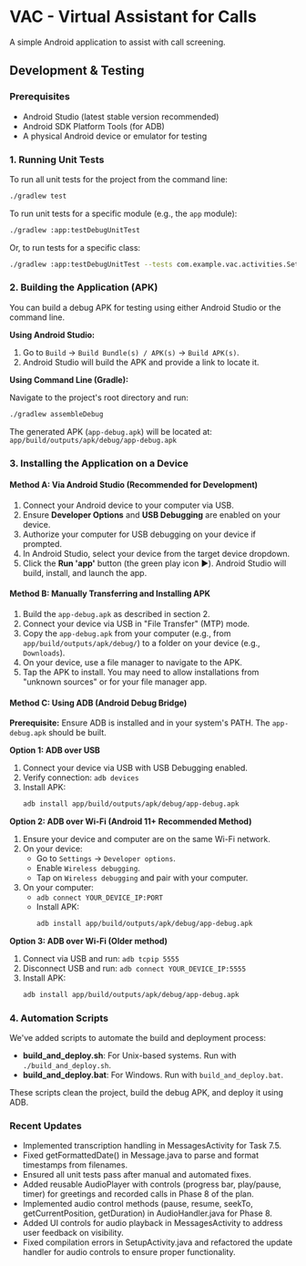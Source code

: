 # VAC - Virtual Assistant for Calls

A simple Android application to assist with call screening.

## Development & Testing

### Prerequisites

*   Android Studio (latest stable version recommended)
*   Android SDK Platform Tools (for ADB)
*   A physical Android device or emulator for testing

### 1. Running Unit Tests

To run all unit tests for the project from the command line:

```bash
./gradlew test
```

To run unit tests for a specific module (e.g., the `app` module):

```bash
./gradlew :app:testDebugUnitTest
```

Or, to run tests for a specific class:

```bash
./gradlew :app:testDebugUnitTest --tests com.example.vac.activities.SetupActivityTest
```

### 2. Building the Application (APK)

You can build a debug APK for testing using either Android Studio or the command line.

**Using Android Studio:**

1.  Go to `Build` -> `Build Bundle(s) / APK(s)` -> `Build APK(s)`.
2.  Android Studio will build the APK and provide a link to locate it.

**Using Command Line (Gradle):**

Navigate to the project's root directory and run:

```bash
./gradlew assembleDebug
```

The generated APK (`app-debug.apk`) will be located at: `app/build/outputs/apk/debug/app-debug.apk`

### 3. Installing the Application on a Device

#### Method A: Via Android Studio (Recommended for Development)

1.  Connect your Android device to your computer via USB.
2.  Ensure **Developer Options** and **USB Debugging** are enabled on your device.
3.  Authorize your computer for USB debugging on your device if prompted.
4.  In Android Studio, select your device from the target device dropdown.
5.  Click the **Run 'app'** button (the green play icon ▶️). Android Studio will build, install, and launch the app.

#### Method B: Manually Transferring and Installing APK

1.  Build the `app-debug.apk` as described in section 2.
2.  Connect your device via USB in "File Transfer" (MTP) mode.
3.  Copy the `app-debug.apk` from your computer (e.g., from `app/build/outputs/apk/debug/`) to a folder on your device (e.g., `Downloads`).
4.  On your device, use a file manager to navigate to the APK.
5.  Tap the APK to install. You may need to allow installations from "unknown sources" or for your file manager app.

#### Method C: Using ADB (Android Debug Bridge)

**Prerequisite:** Ensure ADB is installed and in your system's PATH. The `app-debug.apk` should be built.

**Option 1: ADB over USB**

1.  Connect your device via USB with USB Debugging enabled.
2.  Verify connection: `adb devices`
3.  Install APK:
    ```bash
    adb install app/build/outputs/apk/debug/app-debug.apk
    ```

**Option 2: ADB over Wi-Fi (Android 11+ Recommended Method)**

1.  Ensure your device and computer are on the same Wi-Fi network.
2.  On your device:
    *   Go to `Settings` -> `Developer options`.
    *   Enable `Wireless debugging`.
    *   Tap on `Wireless debugging` and pair with your computer.
3.  On your computer:
    *   `adb connect YOUR_DEVICE_IP:PORT`
    *   Install APK:
        ```bash
        adb install app/build/outputs/apk/debug/app-debug.apk
        ```

**Option 3: ADB over Wi-Fi (Older method)**

1.  Connect via USB and run: `adb tcpip 5555`
2.  Disconnect USB and run: `adb connect YOUR_DEVICE_IP:5555`
3.  Install APK:
    ```bash
    adb install app/build/outputs/apk/debug/app-debug.apk
    ```

### 4. Automation Scripts

We've added scripts to automate the build and deployment process:

- **build_and_deploy.sh**: For Unix-based systems. Run with `./build_and_deploy.sh`.
- **build_and_deploy.bat**: For Windows. Run with `build_and_deploy.bat`.

These scripts clean the project, build the debug APK, and deploy it using ADB.

### Recent Updates

- Implemented transcription handling in MessagesActivity for Task 7.5.
- Fixed getFormattedDate() in Message.java to parse and format timestamps from filenames.
- Ensured all unit tests pass after manual and automated fixes.
- Added reusable AudioPlayer with controls (progress bar, play/pause, timer) for greetings and recorded calls in Phase 8 of the plan.
- Implemented audio control methods (pause, resume, seekTo, getCurrentPosition, getDuration) in AudioHandler.java for Phase 8.
- Added UI controls for audio playback in MessagesActivity to address user feedback on visibility.
- Fixed compilation errors in SetupActivity.java and refactored the update handler for audio controls to ensure proper functionality.
